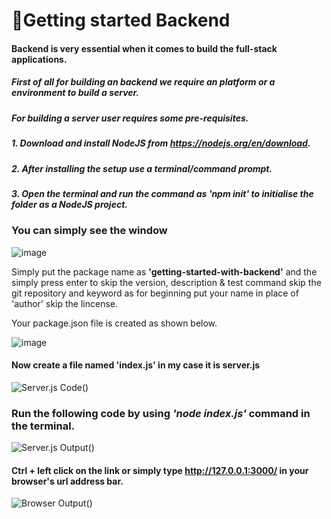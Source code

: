 # 📎Getting started Backend

#### Backend is very essential when it comes to build the full-stack applications.

##### First of all for building an backend we require an platform or a environment to build a server\.
##### For building a server user requires some pre-requisites\.

#####  1. Download and install NodeJS from https://nodejs.org/en/download.
#####  2. After installing the setup use a terminal/command prompt.
#####  3. Open the terminal and run the command as 'npm init' to initialise the folder as a NodeJS project.

### You can simply see the window
![image](https://github.com/devashishroychowdhury/getting-started-with-backend/assets/100063820/913c0a67-ec60-408e-804a-baeaf635463d)

Simply put the package name as **'getting-started-with-backend'** and the simply press enter to skip the version, description & test command
skip the git repository and keyword as for beginning put your name in place of 'author' skip the lincense.

Your package.json file is created as shown below\.

![image](https://github.com/devashishroychowdhury/getting-started-with-backend/assets/100063820/fda714a4-dc2c-4c6f-94ed-63ebb020215d
)

#### Now create a file named 'index.js' in my case it is server.js  

![Server.js Code()](https://github.com/devashishroychowdhury/getting-started-with-backend/assets/100063820/4542548b-238b-443d-93c7-d056be03c1db)

### Run the following code by using *'node index.js'* command in the terminal.
![Server.js Output()](https://github.com/devashishroychowdhury/getting-started-with-backend/assets/100063820/4af6fcc7-9b06-406c-af84-a9f69c641081)

#### Ctrl + left click on the link or simply type http://127.0.0.1:3000/ in your browser's url address bar.

![Browser Output()](https://github.com/devashishroychowdhury/getting-started-with-backend/assets/100063820/b945f4bd-6b49-4f75-89b3-0215e70fda78)



